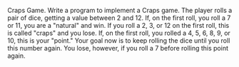Craps Game. Write a program to implement a Craps game.
The player rolls a pair of dice, getting a value between 2 and 12.
If, on the first roll, you roll a 7 or 11, you are a "natural" and win.
If you roll a 2, 3, or 12 on the first roll, this is called "craps" and you lose.
If, on the first roll, you rolled a 4, 5, 6, 8, 9, or 10, this is your "point."
Your goal now is to keep rolling the dice until you roll this number again.
You lose, however, if you roll a 7 before rolling this point again.